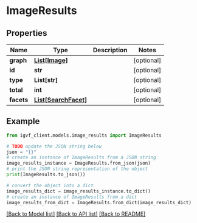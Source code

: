 # ImageResults


## Properties

Name | Type | Description | Notes
------------ | ------------- | ------------- | -------------
**graph** | [**List[Image]**](Image.md) |  | [optional] 
**id** | **str** |  | [optional] 
**type** | **List[str]** |  | [optional] 
**total** | **int** |  | [optional] 
**facets** | [**List[SearchFacet]**](SearchFacet.md) |  | [optional] 

## Example

```python
from igvf_client.models.image_results import ImageResults

# TODO update the JSON string below
json = "{}"
# create an instance of ImageResults from a JSON string
image_results_instance = ImageResults.from_json(json)
# print the JSON string representation of the object
print(ImageResults.to_json())

# convert the object into a dict
image_results_dict = image_results_instance.to_dict()
# create an instance of ImageResults from a dict
image_results_from_dict = ImageResults.from_dict(image_results_dict)
```
[[Back to Model list]](../README.md#documentation-for-models) [[Back to API list]](../README.md#documentation-for-api-endpoints) [[Back to README]](../README.md)


